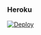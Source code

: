 ### Heroku
[![Deploy](https://www.herokucdn.com/deploy/button.svg)](https://heroku.com/deploy?template=https://github.com/Darihll/fix-4)
